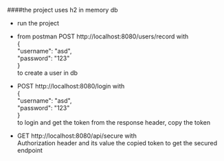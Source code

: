 ####the project uses h2 in memory db  

 - run the project  
 - from postman POST http://localhost:8080/users/record with   
   {   
   "username": "asd",  
   "password": "123"  
   }  
to create a user in db 


 - POST http://localhost:8080/login with  
   {  
   "username": "asd",  
   "password": "123"  
   }  
to login and get the token from the response header, copy the token  


 - GET http://localhost:8080/api/secure with  
   Authorization header and its value the copied token to get the secured endpoint
